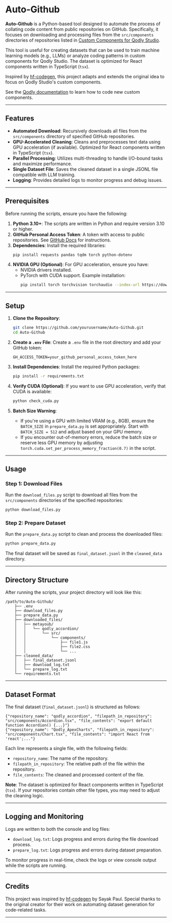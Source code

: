 

# Auto-Github

**Auto-Github** is a Python-based tool designed to automate the process of collating code content from public repositories on GitHub. Specifically, it focuses on downloading and processing files from the `src/components` directories of repositories listed in [Custom Components for Qodly Studio](https://github.com/qodly/custom-components). 

This tool is useful for creating datasets that can be used to train machine learning models (e.g., LLMs) or analyze coding patterns in custom components for Qodly Studio. The dataset is optimized for React components written in TypeScript (`tsx`).

Inspired by [hf-codegen](https://github.com/sayakpaul/hf-codegen), this project adapts and extends the original idea to focus on Qodly Studio's custom components.

See the [Qodly documentation](https://developer.qodly.com/docs/customComponent/overview) to learn how to code new custom components.

---

## Features

- **Automated Download**: Recursively downloads all files from the `src/components` directory of specified GitHub repositories.
- **GPU-Accelerated Cleaning**: Cleans and preprocesses text data using GPU acceleration (if available). Optimized for React components written in TypeScript (`tsx`).
- **Parallel Processing**: Utilizes multi-threading to handle I/O-bound tasks and maximize performance.
- **Single Dataset File**: Saves the cleaned dataset in a single JSONL file compatible with LLM training.
- **Logging**: Provides detailed logs to monitor progress and debug issues.

---

## Prerequisites

Before running the scripts, ensure you have the following:

1. **Python 3.10+**: The scripts are written in Python and require version 3.10 or higher.
2. **GitHub Personal Access Token**: A token with access to public repositories. See [GitHub Docs](https://docs.github.com/en/authentication/keeping-your-account-and-data-secure/creating-a-personal-access-token) for instructions.
3. **Dependencies**: Install the required libraries:
   ```bash
   pip install requests pandas tqdm torch python-dotenv
   ```
4. **NVIDIA GPU (Optional)**: For GPU acceleration, ensure you have:
   - NVIDIA drivers installed.
   - PyTorch with CUDA support. Example installation:
     ```bash
     pip install torch torchvision torchaudio --index-url https://download.pytorch.org/whl/cu121
     ```

---

## Setup

1. **Clone the Repository**:
   ```bash
   git clone https://github.com/yourusername/Auto-Github.git
   cd Auto-Github
   ```

2. **Create a `.env` File**:
   Create a `.env` file in the root directory and add your GitHub token:
   ```plaintext
   GH_ACCESS_TOKEN=your_github_personal_access_token_here
   ```

3. **Install Dependencies**:
   Install the required Python packages:
   ```bash
   pip install -r requirements.txt
   ```

4. **Verify CUDA (Optional)**:
   If you want to use GPU acceleration, verify that CUDA is available:
   ```bash
   python check_cuda.py
   ```

5. **Batch Size Warning**:
   - If you're using a GPU with limited VRAM (e.g., 8GB), ensure the `BATCH_SIZE` in `prepare_data.py` is set appropriately. Start with `BATCH_SIZE = 512` and adjust based on your GPU memory.
   - If you encounter out-of-memory errors, reduce the batch size or reserve less GPU memory by adjusting `torch.cuda.set_per_process_memory_fraction(0.7)` in the script.

---

## Usage

### Step 1: Download Files

Run the `download_files.py` script to download all files from the `src/components` directories of the specified repositories:
```bash
python download_files.py
```

### Step 2: Prepare Dataset

Run the `prepare_data.py` script to clean and process the downloaded files:
```bash
python prepare_data.py
```

The final dataset will be saved as `final_dataset.jsonl` in the `cleaned_data` directory.

---

## Directory Structure

After running the scripts, your project directory will look like this:
```
/path/to/Auto-Github/
    ├── .env
    ├── download_files.py
    ├── prepare_data.py
    ├── downloaded_files/
    │   ├── metayoub/
    │   │   └── qodly_accordion/
    │   │       └── src/
    │   │           └── components/
    │   │               ├── file1.js
    │   │               ├── file2.css
    │   │               └── ...
    ├── cleaned_data/
    │   ├── final_dataset.jsonl
    │   ├── download_log.txt
    │   └── prepare_log.txt
    └── requirements.txt
```

---

## Dataset Format

The final dataset (`final_dataset.jsonl`) is structured as follows:
```jsonl
{"repository_name": "qodly_accordion", "filepath_in_repository": "src/components/Accordion.tsx", "file_contents": "export default function Accordion() {...}"}
{"repository_name": "Qodly_ApexCharts", "filepath_in_repository": "src/components/Chart.tsx", "file_contents": "import React from 'react';..."}
```

Each line represents a single file, with the following fields:
- `repository_name`: The name of the repository.
- `filepath_in_repository`: The relative path of the file within the repository.
- `file_contents`: The cleaned and processed content of the file.

**Note**: The dataset is optimized for React components written in TypeScript (`tsx`). If your repositories contain other file types, you may need to adjust the cleaning logic.

---

## Logging and Monitoring

Logs are written to both the console and log files:
- `download_log.txt`: Logs progress and errors during the file download process.
- `prepare_log.txt`: Logs progress and errors during dataset preparation.

To monitor progress in real-time, check the logs or view console output while the scripts are running.

---

## Credits

This project was inspired by [hf-codegen](https://github.com/sayakpaul/hf-codegen) by Sayak Paul. Special thanks to the original creator for their work on automating dataset generation for code-related tasks.

---

